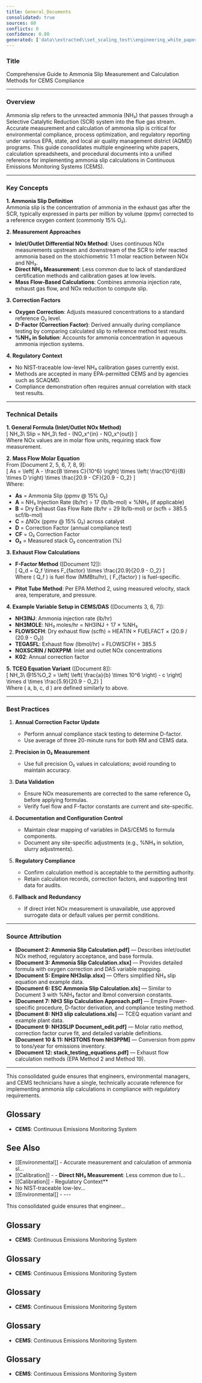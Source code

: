```yaml
---
title: General_Documents
consolidated: true
sources: 80
conflicts: 0
confidence: 0.80
generated: ['data\\extracted\\set_scaling_test\\engineering_white_papers_WhitePapers_Alarms_RetriggerRelayOutputAlarmdocx_90deeaa2.md', 'data\\extracted\\set_scaling_test\\engineering_white_papers_WhitePapers_AmmoniaSlip_AmmoniaSlipCalculationpdf_ee8268f6.md', 'data\\extracted\\set_scaling_test\\engineering_white_papers_WhitePapers_AmmoniaSlip_AmmoniaSlipCalculationxlsx_7514d17d.md', 'data\\extracted\\set_scaling_test\\engineering_white_papers_WhitePapers_AmmoniaSlip_Ammonia_Slipequationdocx_0bda66bb.md', 'data\\extracted\\set_scaling_test\\engineering_white_papers_WhitePapers_AmmoniaSlip_EmpireNH3slipxlsx_7399a0a4.md', 'data\\extracted\\set_scaling_test\\engineering_white_papers_WhitePapers_AmmoniaSlip_ESCAmmoniaSlipCalculationxls_cbc4be89.md', 'data\\extracted\\set_scaling_test\\engineering_white_papers_WhitePapers_AmmoniaSlip_NH3SlipCalculationApproachpdf_36d8572a.md', 'data\\extracted\\set_scaling_test\\engineering_white_papers_WhitePapers_AmmoniaSlip_NH3slipcalculationsxls_692ae2a3.md', 'data\\extracted\\set_scaling_test\\engineering_white_papers_WhitePapers_AmmoniaSlip_NH3SLIPDocument_editpdf_7b1ad1e0.md', 'data\\extracted\\set_scaling_test\\engineering_white_papers_WhitePapers_AmmoniaSlip_NH3TONSfromNH3PPM111210Rev1xlsx_ee61d34a.md', 'data\\extracted\\set_scaling_test\\engineering_white_papers_WhitePapers_AmmoniaSlip_NH3TONSfromNH3PPMxlsx_4a7890af.md', 'data\\extracted\\set_scaling_test\\engineering_white_papers_WhitePapers_AmmoniaSlip_stack_testing_equationspdf_fc2559c8.md', 'data\\extracted\\set_scaling_test\\engineering_white_papers_WhitePapers_Calculations_ConfigurePMDAILYAVGProcessNowTaskforRegulation6048Dafdocx_3992f4be.md', 'data\\extracted\\set_scaling_test\\engineering_white_papers_WhitePapers_Calculations_GHGCalculationComparisondocx_aa8c17c8.md', 'data\\extracted\\set_scaling_test\\engineering_white_papers_WhitePapers_Calculations_H2SO4_Calcspdf_46d0f226.md', 'data\\extracted\\set_scaling_test\\engineering_white_papers_WhitePapers_Calculations_OptimePrecision20050211JLBpdf_2c025a7f.md', 'data\\extracted\\set_scaling_test\\engineering_white_papers_WhitePapers_CalibrationCorrection_EngineeringStandard-CalibrationCorrection-Rev11-01-2021pdf_605a61ca.md', 'data\\extracted\\set_scaling_test\\engineering_white_papers_WhitePapers_ConsecutiveDaysCalDriftover2XPS_EquationsListdocx_52de72f2.md', 'data\\extracted\\set_scaling_test\\engineering_white_papers_WhitePapers_ControlCharts_EPA_Control_Chart_Methodology_for_DetectingUndepdf_8bb1c3ce.md', 'data\\extracted\\set_scaling_test\\engineering_white_papers_WhitePapers_ControlCharts_Lowman_CS4_CO2_Control_Chartxls_4cd21ddb.md', 'data\\extracted\\set_scaling_test\\engineering_white_papers_WhitePapers_EquationsListdocx_f4297b57.md', 'data\\extracted\\set_scaling_test\\engineering_white_papers_WhitePapers_FleetVision_FV311RNs_GR_06-2012pdf_4d653765.md', 'data\\extracted\\set_scaling_test\\engineering_white_papers_WhitePapers_FleetVision_FVOnlineHelpFVAgentandStackVisionConnectiondocx_42a8d9a6.md', 'data\\extracted\\set_scaling_test\\engineering_white_papers_WhitePapers_FleetVision_FV_InstallGuide_2012-05pdf_8fe8d86f.md', 'data\\extracted\\set_scaling_test\\engineering_white_papers_WhitePapers_FleetVision_FV_PrintedGuide_2012-06pdf_94e946c8.md', 'data\\extracted\\set_scaling_test\\engineering_white_papers_WhitePapers_ForceStackVisionUninstall_HowtoForceUninstallStackVisiondocx_a36d6b2f.md', 'data\\extracted\\set_scaling_test\\engineering_white_papers_WhitePapers_LoggerReconciliation_ProcessforEngineeringLoggerReconciliationsMay2019docx_9734c828.md', 'data\\extracted\\set_scaling_test\\engineering_white_papers_WhitePapers_Moisture_FlueGasMoistureLevelsDownstreamofaScrubberpdf_138f5869.md', 'data\\extracted\\set_scaling_test\\engineering_white_papers_WhitePapers_Moisture_MoistureCalculationsxlsx_b389940b.md', 'data\\extracted\\set_scaling_test\\engineering_white_papers_WhitePapers_Moisture_physical_properties_tablepdf_8a0ce796.md', 'data\\extracted\\set_scaling_test\\engineering_white_papers_WhitePapers_Moisture_RMBMoistureCalculationxls_107f6bfc.md', 'data\\extracted\\set_scaling_test\\engineering_white_papers_WhitePapers_Moisture_SaturationMoistureCalculationxlsx_374381ed.md', 'data\\extracted\\set_scaling_test\\engineering_white_papers_WhitePapers_Moisture_vaporPressurepdf_77ba1eb9.md', 'data\\extracted\\set_scaling_test\\engineering_white_papers_WhitePapers_Moisture_waterpercentcalcxlsx_63f0310c.md', 'data\\extracted\\set_scaling_test\\engineering_white_papers_WhitePapers_PADEPRev8_CEMOnlineGuidance20110621docx_7e566edb.md', 'data\\extracted\\set_scaling_test\\engineering_white_papers_WhitePapers_PADEPRev8_Certificationpdf_1d4f8477.md', 'data\\extracted\\set_scaling_test\\engineering_white_papers_WhitePapers_PADEPRev8_ExternalDOC-csmm_8_implementation___lesson_learned_standardspdf_2143f765.md', 'data\\extracted\\set_scaling_test\\engineering_white_papers_WhitePapers_PADEPRev8_Old_PADEPRegulationspdf_e68d1cbd.md', 'data\\extracted\\set_scaling_test\\engineering_white_papers_WhitePapers_PADEPRev8_Old_Title25Padeppdf_4c57d234.md', 'data\\extracted\\set_scaling_test\\engineering_white_papers_WhitePapers_PADEPRev8_PaDEPProcessGuidexlsx_e36a4dcc.md', 'data\\extracted\\set_scaling_test\\engineering_white_papers_WhitePapers_PADEPRev8_PADEPReportingNotesdocx_9a31f1eb.md', 'data\\extracted\\set_scaling_test\\engineering_white_papers_WhitePapers_PADEPRev8_PADEPSafePassageRoadMapxls_9835ccc5.md', 'data\\extracted\\set_scaling_test\\engineering_white_papers_WhitePapers_PADEPRev8_PADEPTermsandNotesdocx_cf04b587.md', 'data\\extracted\\set_scaling_test\\engineering_white_papers_WhitePapers_PADEPRev8_possiblePADEPQuestionsdocx_13dc1c29.md', 'data\\extracted\\set_scaling_test\\engineering_white_papers_WhitePapers_PADEPRev8_ProcessCodesforPaDEPEDRmaptoReasonCodesinStackVisionasdodocx_117b25f1.md', 'data\\extracted\\set_scaling_test\\engineering_white_papers_WhitePapers_PADEPRev8_SV_PADEPUserRef_Aug2013pdf_11a6d04c.md', 'data\\extracted\\set_scaling_test\\engineering_white_papers_WhitePapers_RatioEvaluation_RatioEvaluationxlsx_131ef366.md', 'data\\extracted\\set_scaling_test\\engineering_white_papers_WhitePapers_SampleTests_7-DayCalibrationErrorTestpdf_f17bcd7c.md', 'data\\extracted\\set_scaling_test\\engineering_white_papers_WhitePapers_SampleTests_AnalyzerRangeEvaluationpdf_d5155baa.md', 'data\\extracted\\set_scaling_test\\engineering_white_papers_WhitePapers_SampleTests_CertificationEventspdf_34e4c2dd.md', 'data\\extracted\\set_scaling_test\\engineering_white_papers_WhitePapers_SampleTests_CycleTimeTestpdf_9427eb03.md', 'data\\extracted\\set_scaling_test\\engineering_white_papers_WhitePapers_SampleTests_DiagnosticAnalyzerRangepdf_c93dddc1.md', 'data\\extracted\\set_scaling_test\\engineering_white_papers_WhitePapers_SampleTests_ECMPSTestHistorypdf_95059768.md', 'data\\extracted\\set_scaling_test\\engineering_white_papers_WhitePapers_SampleTests_Flow-To-Loadpdf_d3e20d7c.md', 'data\\extracted\\set_scaling_test\\engineering_white_papers_WhitePapers_SampleTests_FlowMonitorLeakCheckpdf_e0e74e0a.md', 'data\\extracted\\set_scaling_test\\engineering_white_papers_WhitePapers_SampleTests_FormulaVerificationpdf_8f8537d9.md', 'data\\extracted\\set_scaling_test\\engineering_white_papers_WhitePapers_SampleTests_LinearityTestpdf_6b436f01.md', 'data\\extracted\\set_scaling_test\\engineering_white_papers_WhitePapers_SampleTests_NoxCorrelationTestpdf_3979bce5.md', 'data\\extracted\\set_scaling_test\\engineering_white_papers_WhitePapers_SampleTests_NOXCorr_2004xls_1a0b87f6.md', 'data\\extracted\\set_scaling_test\\engineering_white_papers_WhitePapers_SampleTests_OpacityTestpdf_9bf15219.md', 'data\\extracted\\set_scaling_test\\engineering_white_papers_WhitePapers_SampleTests_RATAFINALpdf_db852e94.md', 'data\\extracted\\set_scaling_test\\engineering_white_papers_WhitePapers_SampleTests_RATATestpdf_821ce977.md', 'data\\extracted\\set_scaling_test\\engineering_white_papers_WhitePapers_ServerMigration_HowtoForceUninstallStackVisiondocx_e554144b.md', 'data\\extracted\\set_scaling_test\\engineering_white_papers_WhitePapers_ServerMigration_Old_ServerMigrationCheckList20210825docx_a9f72d77.md', 'data\\extracted\\set_scaling_test\\engineering_white_papers_WhitePapers_ServerMigration_Old_ServerMigrationCheckList20210916docx_53715b6a.md', 'data\\extracted\\set_scaling_test\\engineering_white_papers_WhitePapers_ServerMigration_Old_ServerMigration_Kick-OffMeeting_Agendadocx_386f8f59.md', 'data\\extracted\\set_scaling_test\\engineering_white_papers_WhitePapers_ServerMigration_Old_ServerMigration_Kick-OffMeeting_DATEdocx_bb2a9824.md', 'data\\extracted\\set_scaling_test\\engineering_white_papers_WhitePapers_ServerMigration_OtherRelevantFiles-GetUpdatedVersionsfromSalesForceDuringMigrationtxt_5a741c20.md', 'data\\extracted\\set_scaling_test\\engineering_white_papers_WhitePapers_ServerMigration_ServerMigrationCheckList20230511docx_1e316e9d.md', 'data\\extracted\\set_scaling_test\\engineering_white_papers_WhitePapers_ServerMigration_ServerMigrationRunthroughVideotxt_c257f181.md', 'data\\extracted\\set_scaling_test\\engineering_white_papers_WhitePapers_ServerMigration_ServerMigration_Kick-OffMeeting_Agenda_20230524docx_b10485c3.md', 'data\\extracted\\set_scaling_test\\engineering_white_papers_WhitePapers_StackVision_CHKOOC60Validationdocx_a7cc510e.md', 'data\\extracted\\set_scaling_test\\engineering_white_papers_WhitePapers_StackVision_NewSUBNON75Taskpdf_476d022a.md', 'data\\extracted\\set_scaling_test\\engineering_white_papers_WhitePapers_XScript_XScriptWhitePaper02-12-2020docx_36661866.md', 'data\\extracted\\set_scaling_test\\engineering_white_papers_WhitePapers_XScript_XScriptWhitePaper02-12-2020pdf_2054a32d.md', 'data\\extracted\\set_scaling_test\\engineering_white_papers_WhitePapers_XScript_XScriptWhitePaper05-12-2022docx_f67231bc.md', 'data\\extracted\\set_scaling_test\\engineering_white_papers_WhitePapers_XScript_XScriptWhitePaper06-11-2019docx_bb42bba8.md', 'data\\extracted\\set_scaling_test\\engineering_white_papers_WhitePapers_XScript_XScriptWhitePaper06-11-2019pdf_04e1461e.md', 'data\\extracted\\set_scaling_test\\engineering_white_papers_WhitePapers_XScript_XScriptWhitePaper11-2-2023docx_340ffb01.md', 'data\\extracted\\set_scaling_test\\engineering_white_papers_WhitePapers_XScript_XScriptWhitePaper11-27-18docx_71bd2b56.md']  # This would be a timestamp
---
```


### Title
Comprehensive Guide to Ammonia Slip Measurement and Calculation Methods for CEMS Compliance

---

### Overview
Ammonia slip refers to the unreacted ammonia (NH₃) that passes through a Selective Catalytic Reduction (SCR) system into the flue gas stream. Accurate measurement and calculation of ammonia slip is critical for environmental compliance, process optimization, and regulatory reporting under various EPA, state, and local air quality management district (AQMD) programs. This guide consolidates multiple engineering white papers, calculation spreadsheets, and procedural documents into a unified reference for implementing ammonia slip calculations in Continuous Emissions Monitoring Systems (CEMS).

---

### Key Concepts

**1. Ammonia Slip Definition**  
Ammonia slip is the concentration of ammonia in the exhaust gas after the SCR, typically expressed in parts per million by volume (ppmv) corrected to a reference oxygen content (commonly 15% O₂).

**2. Measurement Approaches**  
- **Inlet/Outlet Differential NOx Method**: Uses continuous NOx measurements upstream and downstream of the SCR to infer reacted ammonia based on the stoichiometric 1:1 molar reaction between NOx and NH₃.  
- **Direct NH₃ Measurement**: Less common due to lack of standardized certification methods and calibration gases at low levels.  
- **Mass Flow-Based Calculations**: Combines ammonia injection rate, exhaust gas flow, and NOx reduction to compute slip.

**3. Correction Factors**  
- **Oxygen Correction**: Adjusts measured concentrations to a standard reference O₂ level.  
- **D-Factor (Correction Factor)**: Derived annually during compliance testing by comparing calculated slip to reference method test results.  
- **%NH₃ in Solution**: Accounts for ammonia concentration in aqueous ammonia injection systems.

**4. Regulatory Context**  
- No NIST-traceable low-level NH₃ calibration gases currently exist.  
- Methods are accepted in many EPA-permitted CEMS and by agencies such as SCAQMD.  
- Compliance demonstration often requires annual correlation with stack test results.

---

### Technical Details

**1. General Formula (Inlet/Outlet NOx Method)**  
\[
NH_3\ Slip = NH_3\ fed - (NO_x^{in} - NO_x^{out})
\]  
Where NOx values are in molar flow units, requiring stack flow measurement.

**2. Mass Flow Molar Equation**  
From [Document 2, 5, 6, 7, 8, 9]:  
\[
As = \left[ A - \frac{B \times C}{10^6} \right] \times \left( \frac{10^6}{B} \times D \right) \times \frac{20.9 - CF}{20.9 - O_2}
\]  
Where:  
- **As** = Ammonia Slip (ppmv @ 15% O₂)  
- **A** = NH₃ Injection Rate (lb/hr) ÷ 17 (lb/lb-mol) × %NH₃ (if applicable)  
- **B** = Dry Exhaust Gas Flow Rate (lb/hr ÷ 29 lb/lb-mol) or (scfh ÷ 385.5 scf/lb-mol)  
- **C** = ΔNOx (ppmv @ 15% O₂) across catalyst  
- **D** = Correction Factor (annual compliance test)  
- **CF** = O₂ Correction Factor  
- **O₂** = Measured stack O₂ concentration (%)

**3. Exhaust Flow Calculations**  
- **F-Factor Method** ([Document 12]):  
\[
Q_d = Q_f \times F_{factor} \times \frac{20.9}{20.9 - O_2}
\]  
Where \( Q_f \) is fuel flow (MMBtu/hr), \( F_{factor} \) is fuel-specific.

- **Pitot Tube Method**: Per EPA Method 2, using measured velocity, stack area, temperature, and pressure.

**4. Example Variable Setup in CEMS/DAS** ([Documents 3, 6, 7]):  
- **NH3INJ**: Ammonia injection rate (lb/hr)  
- **NH3MOLE**: NH₃ moles/hr = NH3INJ ÷ 17 × %NH₃  
- **FLOWSCFH**: Dry exhaust flow (scfh) = HEATIN × FUELFACT × (20.9 / (20.9 - O₂))  
- **TEGASFL**: Exhaust flow (lbmol/hr) = FLOWSCFH ÷ 385.5  
- **NOXSCRIN / NOXPPM**: Inlet and outlet NOx concentrations  
- **K02**: Annual correction factor

**5. TCEQ Equation Variant** ([Document 8]):  
\[
NH_3\ @15\%O_2 = \left[ \left( \frac{a}{b} \times 10^6 \right) - c \right] \times d \times \frac{5.9}{20.9 - O_2}
\]  
Where \( a, b, c, d \) are defined similarly to above.

---

### Best Practices

1. **Annual Correction Factor Update**  
   - Perform annual compliance stack testing to determine D-factor.  
   - Use average of three 20-minute runs for both RM and CEMS data.

2. **Precision in O₂ Measurement**  
   - Use full precision O₂ values in calculations; avoid rounding to maintain accuracy.

3. **Data Validation**  
   - Ensure NOx measurements are corrected to the same reference O₂ before applying formulas.  
   - Verify fuel flow and F-factor constants are current and site-specific.

4. **Documentation and Configuration Control**  
   - Maintain clear mapping of variables in DAS/CEMS to formula components.  
   - Document any site-specific adjustments (e.g., %NH₃ in solution, slurry adjustments).

5. **Regulatory Compliance**  
   - Confirm calculation method is acceptable to the permitting authority.  
   - Retain calculation records, correction factors, and supporting test data for audits.

6. **Fallback and Redundancy**  
   - If direct inlet NOx measurement is unavailable, use approved surrogate data or default values per permit conditions.

---

### Source Attribution

- **[Document 2: Ammonia Slip Calculation.pdf]** — Describes inlet/outlet NOx method, regulatory acceptance, and base formula.  
- **[Document 3: Ammonia Slip Calculation.xlsx]** — Provides detailed formula with oxygen correction and DAS variable mapping.  
- **[Document 5: Empire NH3slip.xlsx]** — Offers simplified NH₃ slip equation and example data.  
- **[Document 6: ESC Ammonia Slip Calculation.xls]** — Similar to Document 3 with %NH₃ factor and lbmol conversion constants.  
- **[Document 7: NH3 Slip Calculation Approach.pdf]** — Empire Power-specific procedure, D-factor derivation, and compliance testing method.  
- **[Document 8: NH3 slip calculations.xls]** — TCEQ equation variant and example plant data.  
- **[Document 9: NH3SLIP Document_edit.pdf]** — Molar ratio method, correction factor curve fit, and detailed variable definitions.  
- **[Document 10 & 11: NH3TONS from NH3PPM]** — Conversion from ppmv to tons/year for emissions inventory.  
- **[Document 12: stack_testing_equations.pdf]** — Exhaust flow calculation methods (EPA Method 2 and Method 19).

---

This consolidated guide ensures that engineers, environmental managers, and CEMS technicians have a single, technically accurate reference for implementing ammonia slip calculations in compliance with regulatory requirements.

## Glossary

- **CEMS**: Continuous Emissions Monitoring System


## See Also

- [[Environmental]] - Accurate measurement and calculation of ammonia sl...
- [[Calibration]] - - **Direct NH₃ Measurement**: Less common due to l...
- [[Calibration]] - Regulatory Context**  
- No NIST-traceable low-lev...
- [[Environmental]] - ---

This consolidated guide ensures that engineer...


## Glossary

- **CEMS**: Continuous Emissions Monitoring System


## Glossary

- **CEMS**: Continuous Emissions Monitoring System


## Glossary

- **CEMS**: Continuous Emissions Monitoring System


## Glossary

- **CEMS**: Continuous Emissions Monitoring System


## Glossary

- **CEMS**: Continuous Emissions Monitoring System
